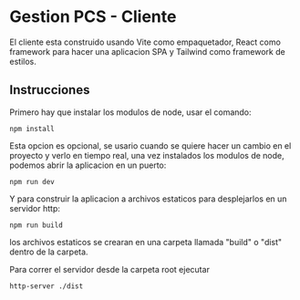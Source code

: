 # Gestion PCS - Cliente

El cliente esta construido usando Vite como empaquetador, React como framework para hacer una aplicacion SPA y Tailwind como framework de estilos.

## Instrucciones

Primero hay que instalar los modulos de node, usar el comando:
```
npm install
```

Esta opcion es opcional, se usario cuando se quiere hacer un cambio en el proyecto y verlo en tiempo real, una vez instalados los modulos de node, podemos abrir la aplicacion en un puerto:
```
npm run dev
```

Y para construir la aplicacion a archivos estaticos para desplejarlos en un servidor http:
```
npm run build
```
los archivos estaticos se crearan en una carpeta llamada "build" o "dist" dentro de la carpeta.

Para correr el servidor desde la carpeta root ejecutar 
```
http-server ./dist
```

